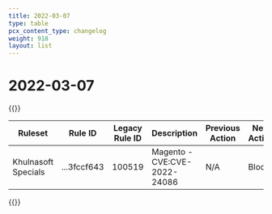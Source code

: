 ```yaml
---
title: 2022-03-07
type: table
pcx_content_type: changelog
weight: 918
layout: list
---
```


# 2022-03-07

{{<table-wrap>}}
<table style="width: 100%">
  <thead>
    <tr>
      <th>Ruleset</th>
      <th>Rule ID</th>
      <th>Legacy Rule ID</th>
      <th>Description</th>
      <th>Previous Action</th>
      <th>New Action</th>
    </tr>
  </thead>
  <tbody>
    <tr>
      <td>Khulnasoft Specials</td>
      <td>...3fccf643</td>
      <td>100519</td>
      <td>Magento - CVE:CVE-2022-24086</td>
      <td>N/A</td>
      <td>Block</td>
    </tr>
  </tbody>
</table>
{{</table-wrap>}}
